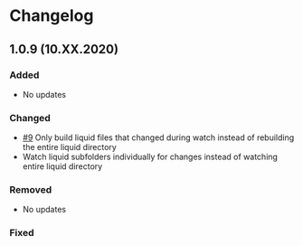# Changelog

## 1.0.9 (10.XX.2020)

### Added

- No updates

### Changed

- [#9](#9) Only build liquid files that changed during watch instead of rebuilding the entire liquid directory
- Watch liquid subfolders individually for changes instead of watching entire liquid directory

### Removed

- No updates

### Fixed